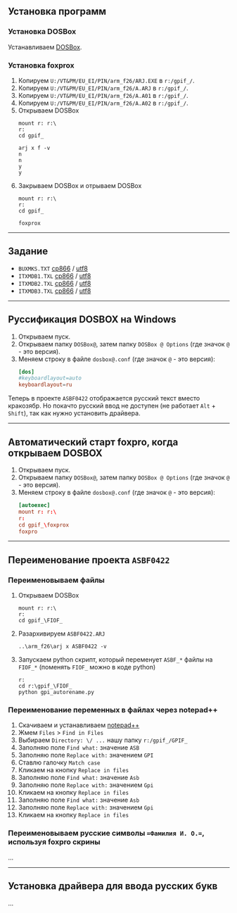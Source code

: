 ## Установка программ

### Установка DOSBox

Устанавливаем [DOSBox](https://www.dosbox.com/).

### Установка foxprox
1. Копируем `U:/VT&PM/EU_EI/PIN/arm_f26/ARJ.EXE` в `r:/gpif_/`.
1. Копируем `U:/VT&PM/EU_EI/PIN/arm_f26/А.ARJ` в `r:/gpif_/`.
1. Копируем `U:/VT&PM/EU_EI/PIN/arm_f26/А.A01` в `r:/gpif_/`.
1. Копируем `U:/VT&PM/EU_EI/PIN/arm_f26/А.A02` в `r:/gpif_/`.
1. Открываем DOSBox
    ```
    mount r: r:\
    r:
    cd gpif_

    arj x f -v
    n
    n
    y
    y
    ```
1. Закрываем DOSBox и отрываем DOSBox
    ```
    mount r: r:\
    r:
    cd gpif_

    foxprox
    ```
---

## Задание

- `BUXMKS.TXT`
    [cp866](arm_f26/BUXMKS.TXT)
    /
    [utf8](docs/gpi_BUXMKS_utf8.txt)
- `ITXMDB1.TXL`
    [cp866](arm_f26/ITXMDB1.TXL)
    /
    [utf8](docs/gpi_ITXMDB1_utf8.txt)
- `ITXMDB2.TXL`
    [cp866](arm_f26/ITXMDB2.TXL)
    /
    [utf8](docs/gpi_ITXMDB2_utf8.txt)
- `ITXMDB3.TXL`
    [cp866](arm_f26/ITXMDB3.TXL)
    /
    [utf8](docs/gpi_ITXMDB3_utf8.txt)

---

## Руссификация DOSBOX на Windows

1. Открываем пуск.
1. Открываем папку `DOSBox@`, затем папку `DOSBox @ Options` (где значок `@` - это версия).
1. Меняем строку в файле `dosbox@.conf` (где значок `@` - это версия):
    ```conf
    [dos]
    #keyboardlayout=auto
    keyboardlayout=ru
    ```

Теперь в проекте `ASBF0422` отображается русский текст вместо кракозябр.
Но покачто русский ввод не доступен (не работает `Alt` + `Shift`), так как нужно установить драйвера.

---

## Автоматический старт foxpro, когда открываем DOSBOX

1. Открываем пуск.
1. Открываем папку `DOSBox@`, затем папку `DOSBox @ Options` (где значок `@` - это версия).
1. Меняем строку в файле `dosbox@.conf` (где значок `@` - это версия):
    ```conf
    [autoexec]
    mount r: r:\
    r:
    cd gpif_\foxprox
    foxpro
    ```

---

## Переименование проекта `ASBF0422`

### Переименовываем файлы
1. Открываем DOSBox
    ```
    mount r: r:\
    r:
    cd gpif_\FIOF_
    ```
1. Разархивируем `ASBF0422.ARJ`
    ```
    ..\arm_f26\arj x ASBF0422 -v
    ```
1. Запускаем python скрипт,
    который переменует `ASBF_*` файлы на `FIOF_*`
    (поменять `FIOF_` можно в коде python)
    ```
    r:
    cd r:\gpif_\FIOF_
    python gpi_autorename.py
    ```

### Переименование переменных в файлах через notepad++

1. Скачиваем и устанавливаем [notepad++](https://notepad-plus-plus.org/)
1. Жмем `Files` > `Find in Files`
1. Выбираем `Directory: \/ ...` нашу папку `r:/gpif_/GPIF_`
1. Заполняю поле `Find what:` значение `ASB`
1. Заполняю поле `Replace with:` значением `GPI`
1. Ставлю галочку `Match case`
1. Кликаем на кнопку `Replace in files`
1. Заполняю поле `Find what:` значение `Asb`
1. Заполняю поле `Replace with:` значением `Gpi`
1. Кликаем на кнопку `Replace in files`
1. Заполняю поле `Find what:` значение `Asb`
1. Заполняю поле `Replace with:` значением `Gpi`
1. Кликаем на кнопку `Replace in files`

### Переименовываем русские символы `=Фамилия И. О.=`, используя foxpro скрины

...

---

## Установка драйвера для ввода русских букв

...
